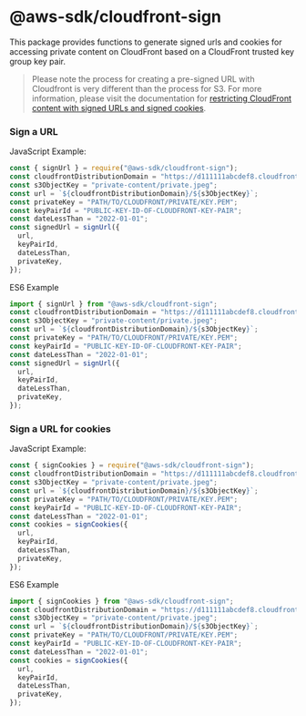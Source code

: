 # @aws-sdk/cloudfront-sign

This package provides functions to generate signed urls and cookies for accessing private content on CloudFront based on a CloudFront trusted key group key pair.

> Please note the process for creating a pre-signed URL with Cloudfront is very different than the process for S3. For more information, please visit the documentation for [restricting CloudFront content with signed URLs and signed cookies](https://docs.aws.amazon.com/AmazonCloudFront/latest/DeveloperGuide/PrivateContent.html).

### Sign a URL

JavaScript Example:

```javascript
const { signUrl } = require("@aws-sdk/cloudfront-sign");
const cloudfrontDistributionDomain = "https://d111111abcdef8.cloudfront.net";
const s3ObjectKey = "private-content/private.jpeg";
const url = `${cloudfrontDistributionDomain}/${s3ObjectKey}`;
const privateKey = "PATH/TO/CLOUDFRONT/PRIVATE/KEY.PEM";
const keyPairId = "PUBLIC-KEY-ID-OF-CLOUDFRONT-KEY-PAIR";
const dateLessThan = "2022-01-01";
const signedUrl = signUrl({
  url,
  keyPairId,
  dateLessThan,
  privateKey,
});
```

ES6 Example

```javascript
import { signUrl } from "@aws-sdk/cloudfront-sign";
const cloudfrontDistributionDomain = "https://d111111abcdef8.cloudfront.net";
const s3ObjectKey = "private-content/private.jpeg";
const url = `${cloudfrontDistributionDomain}/${s3ObjectKey}`;
const privateKey = "PATH/TO/CLOUDFRONT/PRIVATE/KEY.PEM";
const keyPairId = "PUBLIC-KEY-ID-OF-CLOUDFRONT-KEY-PAIR";
const dateLessThan = "2022-01-01";
const signedUrl = signUrl({
  url,
  keyPairId,
  dateLessThan,
  privateKey,
});
```

### Sign a URL for cookies

JavaScript Example:

```javascript
const { signCookies } = require("@aws-sdk/cloudfront-sign");
const cloudfrontDistributionDomain = "https://d111111abcdef8.cloudfront.net";
const s3ObjectKey = "private-content/private.jpeg";
const url = `${cloudfrontDistributionDomain}/${s3ObjectKey}`;
const privateKey = "PATH/TO/CLOUDFRONT/PRIVATE/KEY.PEM";
const keyPairId = "PUBLIC-KEY-ID-OF-CLOUDFRONT-KEY-PAIR";
const dateLessThan = "2022-01-01";
const cookies = signCookies({
  url,
  keyPairId,
  dateLessThan,
  privateKey,
});
```

ES6 Example

```javascript
import { signCookies } from "@aws-sdk/cloudfront-sign";
const cloudfrontDistributionDomain = "https://d111111abcdef8.cloudfront.net";
const s3ObjectKey = "private-content/private.jpeg";
const url = `${cloudfrontDistributionDomain}/${s3ObjectKey}`;
const privateKey = "PATH/TO/CLOUDFRONT/PRIVATE/KEY.PEM";
const keyPairId = "PUBLIC-KEY-ID-OF-CLOUDFRONT-KEY-PAIR";
const dateLessThan = "2022-01-01";
const cookies = signCookies({
  url,
  keyPairId,
  dateLessThan,
  privateKey,
});
```
